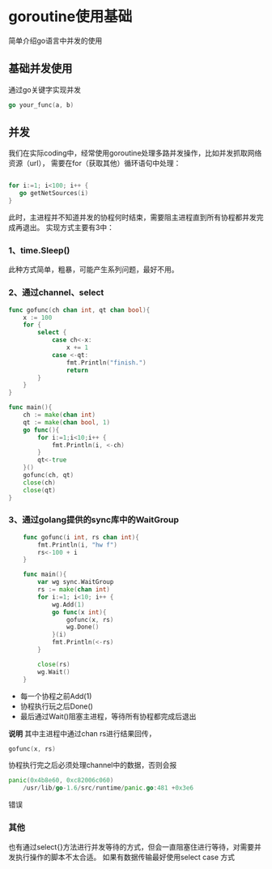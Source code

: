 # goroutine使用基础
简单介绍go语言中并发的使用
## 基础并发使用
通过go关键字实现并发
```Go
go your_func(a, b)
```

## 并发
我们在实际coding中，经常使用goroutine处理多路并发操作，比如并发抓取网络资源（url），
需要在for（获取其他）循环语句中处理：

```go

for i:=1; i<100; i++ {
   go getNetSources(i)
}
```

此时，主进程并不知道并发的协程何时结束，需要阻主进程直到所有协程都并发完成再退出。
实现方式主要有3中：

### 1、time.Sleep()
此种方式简单，粗暴，可能产生系列问题，最好不用。

### 2、通过channel、select
```go
func gofunc(ch chan int, qt chan bool){
	x := 100
    for {
        select {
            case ch<-x:
				x += 1
            case <-qt:
                fmt.Println("finish.")
                return
        }
    }
}

func main(){
    ch := make(chan int)
    qt := make(chan bool, 1)
	go func(){
		for i:=1;i<10;i++ {
			fmt.Println(i, <-ch)
		}
		qt<-true
	}()
    gofunc(ch, qt)
    close(ch)
    close(qt)
}

```

### 3、通过golang提供的sync库中的WaitGroup
```go
    func gofunc(i int, rs chan int){
        fmt.Println(i, "hw f")
        rs<-100 + i
    }

    func main(){
        var wg sync.WaitGroup
        rs := make(chan int)
        for i:=1; i<10; i++ {
            wg.Add(1)
            go func(x int){
                gofunc(x, rs)
                wg.Done()
            }(i)
            fmt.Println(<-rs)
        }

        close(rs)
        wg.Wait()
    }
```
* 每一个协程之前Add(1)
* 协程执行玩之后Done()
* 最后通过Wait()阻塞主进程，等待所有协程都完成后退出

**说明**
其中主进程中通过chan rs进行结果回传，
```go
gofunc(x, rs)
```
协程执行完之后必须处理channel中的数据，否则会报
```go
panic(0x4b8e60, 0xc82006c060)
	/usr/lib/go-1.6/src/runtime/panic.go:481 +0x3e6
```
错误

### 其他
也有通过select{}方法进行并发等待的方式，但会一直阻塞住进行等待，对需要并发执行操作的脚本不太合适。
如果有数据传输最好使用select case 方式
